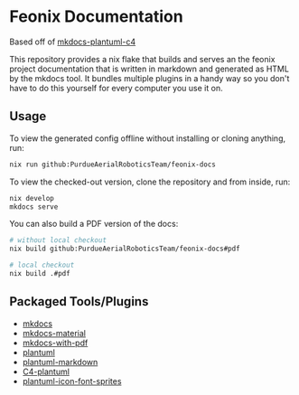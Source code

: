 # Feonix Documentation

Based off of [mkdocs-plantuml-c4](https://github.com/tfc/mkdocs-plantuml-c4/tree/main)

This repository provides a nix flake that builds and serves an the feonix
project documentation that is written in markdown and generated as HTML
by the mkdocs tool. It bundles multiple plugins in a handy way so you don't
have to do this yourself for every computer you use it on.

## Usage

To view the generated config offline without installing or cloning anything,
run:

```sh
nix run github:PurdueAerialRoboticsTeam/feonix-docs
```

To view the checked-out version, clone the repository and from inside, run:

```sh
nix develop
mkdocs serve
```

You can also build a PDF version of the docs:

```sh
# without local checkout
nix build github:PurdueAerialRoboticsTeam/feonix-docs#pdf

# local checkout
nix build .#pdf
```

## Packaged Tools/Plugins

- [mkdocs](https://www.mkdocs.org/)
- [mkdocs-material](https://squidfunk.github.io/mkdocs-material/)
- [mkdocs-with-pdf](https://github.com/orzih/mkdocs-with-pdf)
- [plantuml](https://plantuml.com/)
- [plantuml-markdown](https://github.com/mikitex70/plantuml-markdown)
- [C4-plantuml](https://github.com/plantuml-stdlib/C4-PlantUML)
- [plantuml-icon-font-sprites](https://github.com//tupadr3/plantuml-icon-font-sprites)
